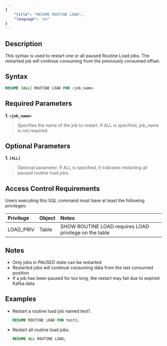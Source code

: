 ```yaml
---
{
    "title": "RESUME ROUTINE LOAD",
    "language": "en"
}
---
```


## Description

This syntax is used to restart one or all paused Routine Load jobs. The restarted job will continue consuming from the previously consumed offset.

## Syntax

```sql
RESUME [ALL] ROUTINE LOAD FOR <job_name>
```

## Required Parameters

**1. `<job_name>`**

> Specifies the name of the job to restart. If ALL is specified, job_name is not required.

## Optional Parameters

**1. `[ALL]`**

> Optional parameter. If ALL is specified, it indicates restarting all paused routine load jobs.

## Access Control Requirements

Users executing this SQL command must have at least the following privileges:

| Privilege | Object | Notes |
| :-------- | :----- | :---- |
| LOAD_PRIV | Table | SHOW ROUTINE LOAD requires LOAD privilege on the table |

## Notes

- Only jobs in PAUSED state can be restarted
- Restarted jobs will continue consuming data from the last consumed position
- If a job has been paused for too long, the restart may fail due to expired Kafka data

## Examples

- Restart a routine load job named test1.

   ```sql
   RESUME ROUTINE LOAD FOR test1;
   ```

- Restart all routine load jobs.

   ```sql
   RESUME ALL ROUTINE LOAD;
   ```